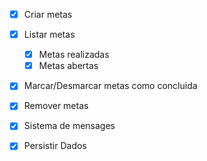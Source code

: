 - [x] Criar metas
- [x] Listar metas
    - [x] Metas realizadas
    - [x] Metas abertas
- [x]  Marcar/Desmarcar metas como concluida
- [x] Remover metas
- [x] Sistema de mensages
- [x] Persistir  Dados

